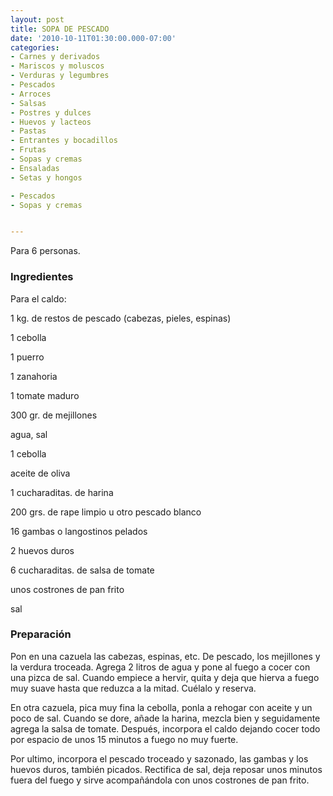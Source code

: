 ```yaml
---
layout: post
title: SOPA DE PESCADO
date: '2010-10-11T01:30:00.000-07:00'
categories:
- Carnes y derivados
- Mariscos y moluscos
- Verduras y legumbres
- Pescados
- Arroces
- Salsas
- Postres y dulces
- Huevos y lacteos
- Pastas
- Entrantes y bocadillos
- Frutas
- Sopas y cremas
- Ensaladas
- Setas y hongos

- Pescados
- Sopas y cremas


---
```


Para 6 personas.

<h3>Ingredientes</h3>

Para el caldo:

1 kg. de restos de pescado (cabezas, pieles, espinas)

1 cebolla

1 puerro

1 zanahoria

1 tomate maduro

300 gr. de mejillones

agua, sal

1 cebolla

aceite de oliva

1 cucharaditas. de harina

200 grs. de rape limpio u otro pescado blanco

16 gambas o langostinos pelados

2 huevos duros

6 cucharaditas. de salsa de tomate

unos costrones de pan frito

sal

<h3>Preparación</h3>

Pon en una cazuela las cabezas, espinas, etc. De pescado, los mejillones y la verdura troceada. Agrega 2 litros de agua y pone al fuego a cocer con una pizca de sal. Cuando empiece a hervir, quita y deja que hierva a fuego muy suave hasta que reduzca a la mitad. Cuélalo y reserva.

En otra cazuela, pica muy fina la cebolla, ponla a rehogar con aceite y un poco de sal. Cuando se dore, añade la harina, mezcla bien y seguidamente agrega la salsa de tomate. Después, incorpora el caldo dejando cocer todo por espacio de unos 15 minutos a fuego no muy fuerte.

Por ultimo, incorpora el pescado troceado y sazonado, las gambas y los huevos duros, también picados. Rectifica de sal, deja reposar unos minutos fuera del fuego y sirve acompañándola con unos costrones de pan frito.

